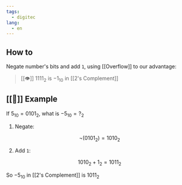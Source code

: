 ```yaml
---
tags:
  - digitec
lang:
  - en
---
```


## How to

Negate number's bits and add `1`, using [[Overflow]] to our advantage:

> [[👁️]] $1111_{2}$ is $-1_{10}$ in [[2's Complement]]

## [[🔎]] Example

If $5_{10} = 0101_{2}$, what is $-5_{10} = ?_{2}$

1. Negate:

$$
\neg(0101_{2}) = 1010_{2}
$$

2. Add `1`:

$$
1010_{2} + 1_{2} = 1011_{2}
$$

So $-5_{10}$ in [[2's Complement]] is $1011_{2}$
